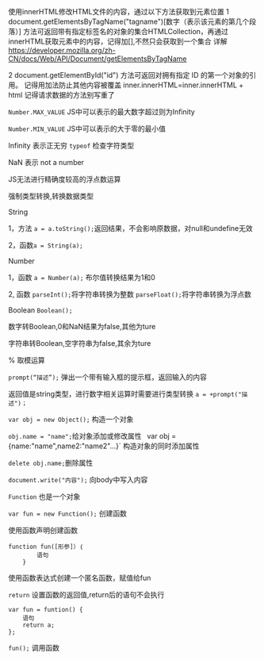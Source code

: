 使用innerHTML修改HTML文件的内容，通过以下方法获取到元素位置
1 document.getElementsByTagName("tagname")[数字（表示该元素的第几个段落）] 方法可返回带有指定标签名的对象的集合HTMLCollection，再通过innerHTML获取元素中的内容，记得加[],不然只会获取到一个集合
详解 https://developer.mozilla.org/zh-CN/docs/Web/API/Document/getElementsByTagName

2 document.getElementById("id") 方法可返回对拥有指定 ID 的第一个对象的引用。
记得用加法防止其他内容被覆盖 inner.innerHTML=inner.innerHTML + html
记得请求数据的方法别写重了

















`Number.MAX_VALUE` JS中可以表示的最大数字超过则为Infinity 

`Number.MIN_VALUE` JS中可以表示的大于零的最小值

Infinity 表示正无穷
`typeof`  检查字符类型

NaN  表示 not a number

JS无法进行精确度较高的浮点数运算

强制类型转换,转换数据类型

String

1，方法 `a = a.toString();`返回结果，不会影响原数据，对null和undefine无效

2，函数`a = String(a);`

Number

1，函数 `a = Number(a);` 布尔值转换结果为1和0

2, 函数 `parseInt();`将字符串转换为整数 `parseFloat();`将字符串转换为浮点数

Boolean
`Boolean();`

数字转Boolean,0和NaN结果为false,其他为ture

字符串转Boolean,空字符串为false,其余为ture


% 取模运算


`prompt(“描述”);` 弹出一个带有输入框的提示框，返回输入的内容

返回值是string类型，进行数字相关运算时需要进行类型转换 `a = +prompt("描述")；`


`var obj = new Object();` 构造一个对象

`obj.name = "name";`给对象添加或修改属性
`
`var obj = {name:"name",name2:"name2"...}` 构造对象的同时添加属性

`delete obj.name;`删除属性

`document.write("内容");` 向body中写入内容

`Function` 也是一个对象

`var fun = new Function();` 创建函数

使用函数声明创建函数

```
function fun([形参]）｛
        语句
    } 
```

使用函数表达式创建一个匿名函数，赋值给fun

`return` 设置函数的返回值,return后的语句不会执行

```
var fun = funtion() {
    语句
    return a;
};
```
`fun();` 调用函数

``` ```

